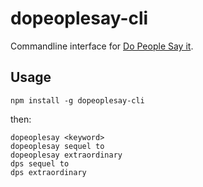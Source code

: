 # dopeoplesay-cli

Commandline interface for [Do People Say it](https://dopeoplesay.com).

## Usage

```
npm install -g dopeoplesay-cli
```

then:

```
dopeoplesay <keyword>
dopeoplesay sequel to
dopeoplesay extraordinary
dps sequel to
dps extraordinary
```
